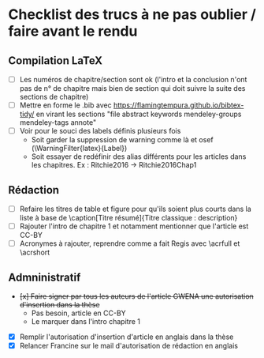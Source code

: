 # Checklist des trucs à ne pas oublier / faire avant le rendu

## Compilation LaTeX
- [ ] Les numéros de chapitre/section sont ok (l'intro et la conclusion n'ont pas de n° de chapitre mais bien de section qui doit suivre la suite des sections de chapitre)
- [ ] Mettre en forme le .bib avec https://flamingtempura.github.io/bibtex-tidy/ en virant les sections "file abstract keywords mendeley-groups mendeley-tags annote"
- [ ] Voir pour le souci des labels définis plusieurs fois
    - Soit garder la suppression de warning comme là et osef (\WarningFilter{latex}{Label})
    - Soit essayer de redéfinir des alias différents pour les articles dans les chapitres. Ex : Ritchie2016 → Ritchie2016Chap1

## Rédaction
- [ ] Refaire les titres de table et figure pour qu'ils soient plus courts dans la liste à base de \caption[Titre résumé]{Titre classique : description}
- [ ] Rajouter l'intro de chapitre 1 et notamment mentionner que l'article est CC-BY
- [ ] Acronymes à rajouter, reprendre comme a fait Regis avec \acrfull et \acrshort

## Admninistratif
- ~~[x] Faire signer par tous les auteurs de l'article GWENA une autorisation d'insertion dans la thèse~~
    -  Pas besoin, article en CC-BY
    -  Le marquer dans l'intro chapitre 1
- [x] Remplir l'autorisation d'insertion d'article en anglais dans la thèse
- [x] Relancer Francine sur le mail d'autorisation de rédaction en anglais